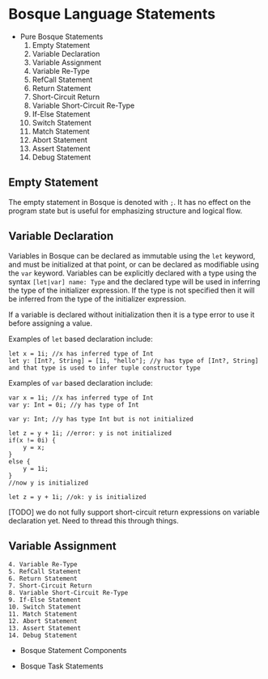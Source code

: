 # Bosque Language Statements

- Pure Bosque Statements
    1. Empty Statement
    2. Variable Declaration
    3. Variable Assignment
    4. Variable Re-Type
    5. RefCall Statement
    6. Return Statement
    7. Short-Circuit Return
    8. Variable Short-Circuit Re-Type
    9. If-Else Statement
    10. Switch Statement
    11. Match Statement
    12. Abort Statement
    13. Assert Statement
    14. Debug Statement

## Empty Statement
The empty statement in Bosque is denoted with `;`. It has no effect on the program state but is useful for emphasizing structure and logical flow.

## Variable Declaration
Variables in Bosque can be declared as immutable using the `let` keyword, and must be initialized at that point, or can be declared as modifiable using the `var` keyword. Variables can be explicitly declared with a type using the syntax `[let|var] name: Type` and the declared type will be used in inferring the type of the initializer expression. If the type is not specified then it will be inferred from the type of the initializer expression.

If a variable is declared without initialization then it is a type error to use it before assigning a value.

Examples of `let` based declaration include:
```none
let x = 1i; //x has inferred type of Int
let y: [Int?, String] = [1i, "hello"]; //y has type of [Int?, String] and that type is used to infer tuple constructor type
```

Examples of `var` based declaration include:
```none
var x = 1i; //x has inferred type of Int
var y: Int = 0i; //y has type of Int

var y: Int; //y has type Int but is not initialized

let z = y + 1i; //error: y is not initialized
if(x != 0i) {
    y = x;
}
else {
    y = 1i;
}
//now y is initialized

let z = y + 1i; //ok: y is initialized
```

[TODO] we do not fully support short-circuit return expressions on variable declaration yet. Need to thread this through things.


## Variable Assignment

    4. Variable Re-Type
    5. RefCall Statement
    6. Return Statement
    7. Short-Circuit Return
    8. Variable Short-Circuit Re-Type
    9. If-Else Statement
    10. Switch Statement
    11. Match Statement
    12. Abort Statement
    13. Assert Statement
    14. Debug Statement

- Bosque Statement Components
    
- Bosque Task Statements